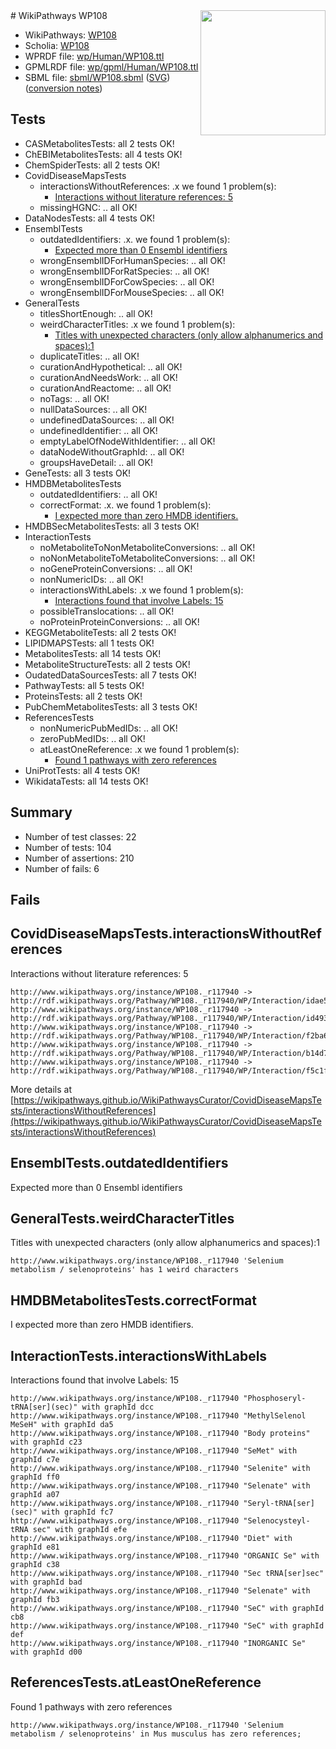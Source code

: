 <img style="float: right; width: 200px" src="../logo.png" />
# WikiPathways WP108

* WikiPathways: [WP108](https://identifiers.org/wikipathways:WP108)
* Scholia: [WP108](https://scholia.toolforge.org/wikipathways/WP108)
* WPRDF file: [wp/Human/WP108.ttl](../wp/Human/WP108.ttl)
* GPMLRDF file: [wp/gpml/Human/WP108.ttl](../wp/gpml/Human/WP108.ttl)
* SBML file: [sbml/WP108.sbml](../sbml/WP108.sbml) ([SVG](../sbml/WP108.svg)) ([conversion notes](../sbml/WP108.txt))

## Tests
* CASMetabolitesTests: all 2 tests OK!
* ChEBIMetabolitesTests: all 4 tests OK!
* ChemSpiderTests: all 2 tests OK!
* CovidDiseaseMapsTests
    * interactionsWithoutReferences: .x we found 1 problem(s):
        * [Interactions without literature references: 5](#2e295933)
    * missingHGNC: .. all OK!
* DataNodesTests: all 4 tests OK!
* EnsemblTests
    * outdatedIdentifiers: .x. we found 1 problem(s):
        * [Expected more than 0 Ensembl identifiers](#f44398b7)
    * wrongEnsemblIDForHumanSpecies: .. all OK!
    * wrongEnsemblIDForRatSpecies: .. all OK!
    * wrongEnsemblIDForCowSpecies: .. all OK!
    * wrongEnsemblIDForMouseSpecies: .. all OK!
* GeneralTests
    * titlesShortEnough: .. all OK!
    * weirdCharacterTitles: .x we found 1 problem(s):
        * [Titles with unexpected characters (only allow alphanumerics and spaces):1](#fda87b3f)
    * duplicateTitles: .. all OK!
    * curationAndHypothetical: .. all OK!
    * curationAndNeedsWork: .. all OK!
    * curationAndReactome: .. all OK!
    * noTags: .. all OK!
    * nullDataSources: .. all OK!
    * undefinedDataSources: .. all OK!
    * undefinedIdentifier: .. all OK!
    * emptyLabelOfNodeWithIdentifier: .. all OK!
    * dataNodeWithoutGraphId: .. all OK!
    * groupsHaveDetail: .. all OK!
* GeneTests: all 3 tests OK!
* HMDBMetabolitesTests
    * outdatedIdentifiers: .. all OK!
    * correctFormat: .x. we found 1 problem(s):
        * [I expected more than zero HMDB identifiers.](#ad154c1e)
* HMDBSecMetabolitesTests: all 3 tests OK!
* InteractionTests
    * noMetaboliteToNonMetaboliteConversions: .. all OK!
    * noNonMetaboliteToMetaboliteConversions: .. all OK!
    * noGeneProteinConversions: .. all OK!
    * nonNumericIDs: .. all OK!
    * interactionsWithLabels: .x we found 1 problem(s):
        * [Interactions found that involve Labels: 15](#fe97a8bd)
    * possibleTranslocations: .. all OK!
    * noProteinProteinConversions: .. all OK!
* KEGGMetaboliteTests: all 2 tests OK!
* LIPIDMAPSTests: all 1 tests OK!
* MetabolitesTests: all 14 tests OK!
* MetaboliteStructureTests: all 2 tests OK!
* OudatedDataSourcesTests: all 7 tests OK!
* PathwayTests: all 5 tests OK!
* ProteinsTests: all 2 tests OK!
* PubChemMetabolitesTests: all 3 tests OK!
* ReferencesTests
    * nonNumericPubMedIDs: .. all OK!
    * zeroPubMedIDs: .. all OK!
    * atLeastOneReference: .x we found 1 problem(s):
        * [Found 1 pathways with zero references](#35eb778e)
* UniProtTests: all 4 tests OK!
* WikidataTests: all 14 tests OK!


## Summary

* Number of test classes: 22
* Number of tests: 104
* Number of assertions: 210
* Number of fails: 6

## Fails

<a name="2e295933" />

## CovidDiseaseMapsTests.interactionsWithoutReferences

Interactions without literature references: 5
```
http://www.wikipathways.org/instance/WP108._r117940 -> http://rdf.wikipathways.org/Pathway/WP108._r117940/WP/Interaction/idae51f82a
http://www.wikipathways.org/instance/WP108._r117940 -> http://rdf.wikipathways.org/Pathway/WP108._r117940/WP/Interaction/id49333386
http://www.wikipathways.org/instance/WP108._r117940 -> http://rdf.wikipathways.org/Pathway/WP108._r117940/WP/Interaction/f2ba6
http://www.wikipathways.org/instance/WP108._r117940 -> http://rdf.wikipathways.org/Pathway/WP108._r117940/WP/Interaction/b14d7
http://www.wikipathways.org/instance/WP108._r117940 -> http://rdf.wikipathways.org/Pathway/WP108._r117940/WP/Interaction/f5c1f
```

More details at [https://wikipathways.github.io/WikiPathwaysCurator/CovidDiseaseMapsTests/interactionsWithoutReferences](https://wikipathways.github.io/WikiPathwaysCurator/CovidDiseaseMapsTests/interactionsWithoutReferences)

<a name="f44398b7" />

## EnsemblTests.outdatedIdentifiers

Expected more than 0 Ensembl identifiers
<a name="fda87b3f" />

## GeneralTests.weirdCharacterTitles

Titles with unexpected characters (only allow alphanumerics and spaces):1
```
http://www.wikipathways.org/instance/WP108._r117940 'Selenium metabolism / selenoproteins' has 1 weird characters
```

<a name="ad154c1e" />

## HMDBMetabolitesTests.correctFormat

I expected more than zero HMDB identifiers.
<a name="fe97a8bd" />

## InteractionTests.interactionsWithLabels

Interactions found that involve Labels: 15
```
http://www.wikipathways.org/instance/WP108._r117940 "Phosphoseryl-tRNA[ser](sec)" with graphId dcc
http://www.wikipathways.org/instance/WP108._r117940 "MethylSelenol MeSeH" with graphId da5
http://www.wikipathways.org/instance/WP108._r117940 "Body proteins" with graphId c23
http://www.wikipathways.org/instance/WP108._r117940 "SeMet" with graphId c7e
http://www.wikipathways.org/instance/WP108._r117940 "Selenite" with graphId ff0
http://www.wikipathways.org/instance/WP108._r117940 "Selenate" with graphId a07
http://www.wikipathways.org/instance/WP108._r117940 "Seryl-tRNA[ser](sec)" with graphId fc7
http://www.wikipathways.org/instance/WP108._r117940 "Selenocysteyl-tRNA sec" with graphId efe
http://www.wikipathways.org/instance/WP108._r117940 "Diet" with graphId e81
http://www.wikipathways.org/instance/WP108._r117940 "ORGANIC Se" with graphId c38
http://www.wikipathways.org/instance/WP108._r117940 "Sec tRNA[ser]sec" with graphId bad
http://www.wikipathways.org/instance/WP108._r117940 "Selenate" with graphId fb3
http://www.wikipathways.org/instance/WP108._r117940 "SeC" with graphId cb8
http://www.wikipathways.org/instance/WP108._r117940 "SeC" with graphId def
http://www.wikipathways.org/instance/WP108._r117940 "INORGANIC Se" with graphId d00
```

<a name="35eb778e" />

## ReferencesTests.atLeastOneReference

Found 1 pathways with zero references
```
http://www.wikipathways.org/instance/WP108._r117940 'Selenium metabolism / selenoproteins' in Mus musculus has zero references; 
```

